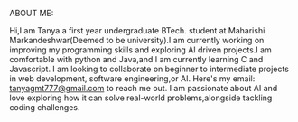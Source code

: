 ABOUT ME:

Hi,I am Tanya a first year undergraduate BTech. student at Maharishi Markandeshwar(Deemed 
to be university).I am currently working on 
improving my programming skills and exploring 
AI driven projects.I am comfortable with 
python and Java,and I am currently learning 
C and Javascript.
I am looking to collaborate on beginner to 
intermediate projects in web development,
software engineering,or AI. 
Here's my email:
tanyagmt777@gmail.com to reach 
me out.
 I am passionate about AI and love exploring 
 how it can solve real-world problems,alongside 
 tackling coding challenges.
